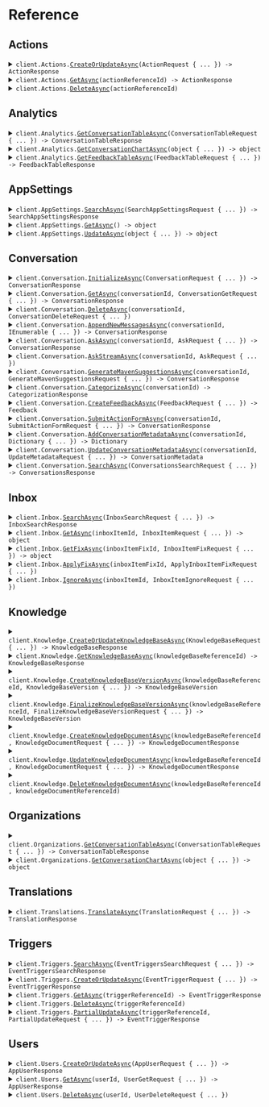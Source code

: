 # Reference
## Actions
<details><summary><code>client.Actions.<a href="/src/MavenagiApi/Actions/ActionsClient.cs">CreateOrUpdateAsync</a>(ActionRequest { ... }) -> ActionResponse</code></summary>
<dl>
<dd>

#### 📝 Description

<dl>
<dd>

<dl>
<dd>

Update an action or create it if it doesn't exist
</dd>
</dl>
</dd>
</dl>

#### 🔌 Usage

<dl>
<dd>

<dl>
<dd>

```csharp
await client.Actions.CreateOrUpdateAsync(
    new ActionRequest
    {
        ActionId = new EntityIdBase { ReferenceId = "get-balance" },
        Name = "Get the user's balance",
        Description = "This action calls an API to get the user's current balance.",
        UserInteractionRequired = false,
        UserFormParameters = new List<ActionParameter>() { },
        Precondition = new PreconditionGroup
        {
            Operator = PreconditionGroupOperator.And,
            Preconditions = new List<object>()
            {
                new MetadataPrecondition { Key = "userKey" },
                new MetadataPrecondition { Key = "userKey2" },
            },
        },
        Language = "en",
    }
);
```
</dd>
</dl>
</dd>
</dl>

#### ⚙️ Parameters

<dl>
<dd>

<dl>
<dd>

**request:** `ActionRequest` 
    
</dd>
</dl>
</dd>
</dl>


</dd>
</dl>
</details>

<details><summary><code>client.Actions.<a href="/src/MavenagiApi/Actions/ActionsClient.cs">GetAsync</a>(actionReferenceId) -> ActionResponse</code></summary>
<dl>
<dd>

#### 📝 Description

<dl>
<dd>

<dl>
<dd>

Get an action by its supplied ID
</dd>
</dl>
</dd>
</dl>

#### 🔌 Usage

<dl>
<dd>

<dl>
<dd>

```csharp
await client.Actions.GetAsync("get-balance");
```
</dd>
</dl>
</dd>
</dl>

#### ⚙️ Parameters

<dl>
<dd>

<dl>
<dd>

**actionReferenceId:** `string` — The reference ID of the action to get. All other entity ID fields are inferred from the request.
    
</dd>
</dl>
</dd>
</dl>


</dd>
</dl>
</details>

<details><summary><code>client.Actions.<a href="/src/MavenagiApi/Actions/ActionsClient.cs">DeleteAsync</a>(actionReferenceId)</code></summary>
<dl>
<dd>

#### 📝 Description

<dl>
<dd>

<dl>
<dd>

Delete an action
</dd>
</dl>
</dd>
</dl>

#### 🔌 Usage

<dl>
<dd>

<dl>
<dd>

```csharp
await client.Actions.DeleteAsync("get-balance");
```
</dd>
</dl>
</dd>
</dl>

#### ⚙️ Parameters

<dl>
<dd>

<dl>
<dd>

**actionReferenceId:** `string` — The reference ID of the action to unregister. All other entity ID fields are inferred from the request.
    
</dd>
</dl>
</dd>
</dl>


</dd>
</dl>
</details>

## Analytics
<details><summary><code>client.Analytics.<a href="/src/MavenagiApi/Analytics/AnalyticsClient.cs">GetConversationTableAsync</a>(ConversationTableRequest { ... }) -> ConversationTableResponse</code></summary>
<dl>
<dd>

#### 📝 Description

<dl>
<dd>

<dl>
<dd>

Retrieves structured conversation data formatted as a table, allowing users to group, filter, and define specific metrics to display as columns.
</dd>
</dl>
</dd>
</dl>

#### 🔌 Usage

<dl>
<dd>

<dl>
<dd>

```csharp
await client.Analytics.GetConversationTableAsync(
    new ConversationTableRequest
    {
        ConversationFilter = new ConversationFilter
        {
            Languages = new List<string>() { "en", "es" },
        },
        TimeGrouping = TimeInterval.Day,
        FieldGroupings = new List<ConversationGroupBy>()
        {
            new ConversationGroupBy { Field = ConversationField.Category },
        },
        ColumnDefinitions = new List<ConversationColumnDefinition>()
        {
            new ConversationColumnDefinition { Header = "count", Metric = new ConversationCount() },
            new ConversationColumnDefinition
            {
                Header = "avg_first_response_time",
                Metric = new ConversationAverage
                {
                    TargetField = NumericConversationField.FirstResponseTime,
                },
            },
            new ConversationColumnDefinition
            {
                Header = "percentile_handle_time",
                Metric = new ConversationPercentile
                {
                    TargetField = NumericConversationField.HandleTime,
                    Percentile = 25,
                },
            },
        },
    }
);
```
</dd>
</dl>
</dd>
</dl>

#### ⚙️ Parameters

<dl>
<dd>

<dl>
<dd>

**request:** `ConversationTableRequest` 
    
</dd>
</dl>
</dd>
</dl>


</dd>
</dl>
</details>

<details><summary><code>client.Analytics.<a href="/src/MavenagiApi/Analytics/AnalyticsClient.cs">GetConversationChartAsync</a>(object { ... }) -> object</code></summary>
<dl>
<dd>

#### 📝 Description

<dl>
<dd>

<dl>
<dd>

Fetches conversation data visualized in a chart format. Supported chart types include pie chart, date histogram, and stacked bar charts.
</dd>
</dl>
</dd>
</dl>

#### 🔌 Usage

<dl>
<dd>

<dl>
<dd>

```csharp
await client.Analytics.GetConversationChartAsync(
    new ConversationPieChartRequest
    {
        ConversationFilter = new ConversationFilter
        {
            Languages = new List<string>() { "en", "es" },
        },
        GroupBy = new ConversationGroupBy { Field = ConversationField.Category },
        Metric = new ConversationCount(),
    }
);
```
</dd>
</dl>
</dd>
</dl>

#### ⚙️ Parameters

<dl>
<dd>

<dl>
<dd>

**request:** `object` 
    
</dd>
</dl>
</dd>
</dl>


</dd>
</dl>
</details>

<details><summary><code>client.Analytics.<a href="/src/MavenagiApi/Analytics/AnalyticsClient.cs">GetFeedbackTableAsync</a>(FeedbackTableRequest { ... }) -> FeedbackTableResponse</code></summary>
<dl>
<dd>

#### 📝 Description

<dl>
<dd>

<dl>
<dd>

Retrieves structured feedback data formatted as a table, allowing users to group, filter,  and define specific metrics to display as columns.
</dd>
</dl>
</dd>
</dl>

#### 🔌 Usage

<dl>
<dd>

<dl>
<dd>

```csharp
await client.Analytics.GetFeedbackTableAsync(
    new FeedbackTableRequest
    {
        FeedbackFilter = new FeedbackFilter
        {
            Types = new List<FeedbackType>() { FeedbackType.ThumbsUp, FeedbackType.Insert },
        },
        FieldGroupings = new List<FeedbackGroupBy>()
        {
            new FeedbackGroupBy { Field = FeedbackField.CreatedBy },
        },
        ColumnDefinitions = new List<FeedbackColumnDefinition>()
        {
            new FeedbackColumnDefinition
            {
                Header = "feedback_count",
                Metric = new FeedbackCount(),
            },
        },
    }
);
```
</dd>
</dl>
</dd>
</dl>

#### ⚙️ Parameters

<dl>
<dd>

<dl>
<dd>

**request:** `FeedbackTableRequest` 
    
</dd>
</dl>
</dd>
</dl>


</dd>
</dl>
</details>

## AppSettings
<details><summary><code>client.AppSettings.<a href="/src/MavenagiApi/AppSettings/AppSettingsClient.cs">SearchAsync</a>(SearchAppSettingsRequest { ... }) -> SearchAppSettingsResponse</code></summary>
<dl>
<dd>

#### 📝 Description

<dl>
<dd>

<dl>
<dd>

Search for app settings which have the `$index` key set to the provided value.

You can set the `$index` key using the Update app settings API.

<Warning>This API currently requires an organization ID and agent ID for any agent which is installed on the app. This requirement will be removed in a future update.</Warning>
</dd>
</dl>
</dd>
</dl>

#### 🔌 Usage

<dl>
<dd>

<dl>
<dd>

```csharp
await client.AppSettings.SearchAsync(new SearchAppSettingsRequest { Index = "index" });
```
</dd>
</dl>
</dd>
</dl>

#### ⚙️ Parameters

<dl>
<dd>

<dl>
<dd>

**request:** `SearchAppSettingsRequest` 
    
</dd>
</dl>
</dd>
</dl>


</dd>
</dl>
</details>

<details><summary><code>client.AppSettings.<a href="/src/MavenagiApi/AppSettings/AppSettingsClient.cs">GetAsync</a>() -> object</code></summary>
<dl>
<dd>

#### 📝 Description

<dl>
<dd>

<dl>
<dd>

Get app settings set during installation
</dd>
</dl>
</dd>
</dl>

#### 🔌 Usage

<dl>
<dd>

<dl>
<dd>

```csharp
await client.AppSettings.GetAsync();
```
</dd>
</dl>
</dd>
</dl>


</dd>
</dl>
</details>

<details><summary><code>client.AppSettings.<a href="/src/MavenagiApi/AppSettings/AppSettingsClient.cs">UpdateAsync</a>(object { ... }) -> object</code></summary>
<dl>
<dd>

#### 📝 Description

<dl>
<dd>

<dl>
<dd>

Update app settings. Performs a merge of the provided settings with the existing app settings.

- If a new key is provided, it will be added to the app settings.
- If an existing key is provided, it will be updated.
- No keys will be removed.

Note that if an array value is provided it will fully replace an existing value as arrays cannot be merged.
</dd>
</dl>
</dd>
</dl>

#### 🔌 Usage

<dl>
<dd>

<dl>
<dd>

```csharp
await client.AppSettings.UpdateAsync(
    new Dictionary<string, object>()
    {
        {
            "string",
            new Dictionary<object, object?>() { { "key", "value" } }
        },
    }
);
```
</dd>
</dl>
</dd>
</dl>

#### ⚙️ Parameters

<dl>
<dd>

<dl>
<dd>

**request:** `object` 
    
</dd>
</dl>
</dd>
</dl>


</dd>
</dl>
</details>

## Conversation
<details><summary><code>client.Conversation.<a href="/src/MavenagiApi/Conversation/ConversationClient.cs">InitializeAsync</a>(ConversationRequest { ... }) -> ConversationResponse</code></summary>
<dl>
<dd>

#### 📝 Description

<dl>
<dd>

<dl>
<dd>

Initialize a new conversation. 
Only required if the ask request wishes to supply conversation level data or when syncing to external systems.

Conversations can not be modified using this API. If the conversation already exists then the existing conversation will be returned.

After initialization,
- metadata can be changed using the `updateConversationMetadata` API.
- messages can be added to the conversation with the `appendNewMessages` or `ask` APIs.
</dd>
</dl>
</dd>
</dl>

#### 🔌 Usage

<dl>
<dd>

<dl>
<dd>

```csharp
await client.Conversation.InitializeAsync(
    new ConversationRequest
    {
        ConversationId = new EntityIdBase { ReferenceId = "referenceId" },
        Messages = new List<ConversationMessageRequest>()
        {
            new ConversationMessageRequest
            {
                UserId = new EntityIdBase { ReferenceId = "referenceId" },
                Text = "text",
                UserMessageType = UserConversationMessageType.User,
                ConversationMessageId = new EntityIdBase { ReferenceId = "referenceId" },
            },
            new ConversationMessageRequest
            {
                UserId = new EntityIdBase { ReferenceId = "referenceId" },
                Text = "text",
                UserMessageType = UserConversationMessageType.User,
                ConversationMessageId = new EntityIdBase { ReferenceId = "referenceId" },
            },
        },
    }
);
```
</dd>
</dl>
</dd>
</dl>

#### ⚙️ Parameters

<dl>
<dd>

<dl>
<dd>

**request:** `ConversationRequest` 
    
</dd>
</dl>
</dd>
</dl>


</dd>
</dl>
</details>

<details><summary><code>client.Conversation.<a href="/src/MavenagiApi/Conversation/ConversationClient.cs">GetAsync</a>(conversationId, ConversationGetRequest { ... }) -> ConversationResponse</code></summary>
<dl>
<dd>

#### 📝 Description

<dl>
<dd>

<dl>
<dd>

Get a conversation
</dd>
</dl>
</dd>
</dl>

#### 🔌 Usage

<dl>
<dd>

<dl>
<dd>

```csharp
await client.Conversation.GetAsync("conversationId", new ConversationGetRequest());
```
</dd>
</dl>
</dd>
</dl>

#### ⚙️ Parameters

<dl>
<dd>

<dl>
<dd>

**conversationId:** `string` — The ID of the conversation to get
    
</dd>
</dl>

<dl>
<dd>

**request:** `ConversationGetRequest` 
    
</dd>
</dl>
</dd>
</dl>


</dd>
</dl>
</details>

<details><summary><code>client.Conversation.<a href="/src/MavenagiApi/Conversation/ConversationClient.cs">DeleteAsync</a>(conversationId, ConversationDeleteRequest { ... })</code></summary>
<dl>
<dd>

#### 📝 Description

<dl>
<dd>

<dl>
<dd>

Wipes a conversation of all user data. 
The conversation ID will still exist and non-user specific data will still be retained. 
Attempts to modify or add messages to the conversation will throw an error. 

<Warning>This is a destructive operation and cannot be undone. <br/><br/>
The exact fields cleared include: the conversation subject, userRequest, agentResponse. 
As well as the text response, followup questions, and backend LLM prompt of all messages.</Warning>
</dd>
</dl>
</dd>
</dl>

#### 🔌 Usage

<dl>
<dd>

<dl>
<dd>

```csharp
await client.Conversation.DeleteAsync(
    "conversation-0",
    new ConversationDeleteRequest { Reason = "GDPR deletion request 1234." }
);
```
</dd>
</dl>
</dd>
</dl>

#### ⚙️ Parameters

<dl>
<dd>

<dl>
<dd>

**conversationId:** `string` — The ID of the conversation to delete
    
</dd>
</dl>

<dl>
<dd>

**request:** `ConversationDeleteRequest` 
    
</dd>
</dl>
</dd>
</dl>


</dd>
</dl>
</details>

<details><summary><code>client.Conversation.<a href="/src/MavenagiApi/Conversation/ConversationClient.cs">AppendNewMessagesAsync</a>(conversationId, IEnumerable<ConversationMessageRequest> { ... }) -> ConversationResponse</code></summary>
<dl>
<dd>

#### 📝 Description

<dl>
<dd>

<dl>
<dd>

Append messages to an existing conversation. The conversation must be initialized first. If a message with the same ID already exists, it will be ignored. Messages do not allow modification.
</dd>
</dl>
</dd>
</dl>

#### 🔌 Usage

<dl>
<dd>

<dl>
<dd>

```csharp
await client.Conversation.AppendNewMessagesAsync(
    "conversationId",
    new List<ConversationMessageRequest>()
    {
        new ConversationMessageRequest
        {
            UserId = new EntityIdBase { ReferenceId = "referenceId" },
            Text = "text",
            UserMessageType = UserConversationMessageType.User,
            ConversationMessageId = new EntityIdBase { ReferenceId = "referenceId" },
        },
        new ConversationMessageRequest
        {
            UserId = new EntityIdBase { ReferenceId = "referenceId" },
            Text = "text",
            UserMessageType = UserConversationMessageType.User,
            ConversationMessageId = new EntityIdBase { ReferenceId = "referenceId" },
        },
    }
);
```
</dd>
</dl>
</dd>
</dl>

#### ⚙️ Parameters

<dl>
<dd>

<dl>
<dd>

**conversationId:** `string` — The ID of the conversation to append messages to
    
</dd>
</dl>

<dl>
<dd>

**request:** `IEnumerable<ConversationMessageRequest>` 
    
</dd>
</dl>
</dd>
</dl>


</dd>
</dl>
</details>

<details><summary><code>client.Conversation.<a href="/src/MavenagiApi/Conversation/ConversationClient.cs">AskAsync</a>(conversationId, AskRequest { ... }) -> ConversationResponse</code></summary>
<dl>
<dd>

#### 📝 Description

<dl>
<dd>

<dl>
<dd>

Get an answer from Maven for a given user question. If the user question or its answer already exists, 
they will be reused and will not be updated. Messages do not allow modification once generated. 

Concurrency Behavior:
- If another API call is made for the same user question while a response is mid-stream, partial answers may be returned.
- The second caller will receive a truncated or partial response depending on where the first stream is in its processing. The first caller's stream will remain unaffected and continue delivering the full response.

Known Limitation:
- The API does not currently expose metadata indicating whether a response or message is incomplete. This will be addressed in a future update.
</dd>
</dl>
</dd>
</dl>

#### 🔌 Usage

<dl>
<dd>

<dl>
<dd>

```csharp
await client.Conversation.AskAsync(
    "conversation-0",
    new AskRequest
    {
        ConversationMessageId = new EntityIdBase { ReferenceId = "message-0" },
        UserId = new EntityIdBase { ReferenceId = "user-0" },
        Text = "How do I reset my password?",
        Attachments = new List<Attachment>()
        {
            new Attachment { Type = "image/png", Content = "iVBORw0KGgo..." },
        },
        TransientData = new Dictionary<string, string>()
        {
            { "userToken", "abcdef123" },
            { "queryApiKey", "foobar456" },
        },
        Timezone = "America/New_York",
    }
);
```
</dd>
</dl>
</dd>
</dl>

#### ⚙️ Parameters

<dl>
<dd>

<dl>
<dd>

**conversationId:** `string` — The ID of a new or existing conversation to use as context for the question
    
</dd>
</dl>

<dl>
<dd>

**request:** `AskRequest` 
    
</dd>
</dl>
</dd>
</dl>


</dd>
</dl>
</details>

<details><summary><code>client.Conversation.<a href="/src/MavenagiApi/Conversation/ConversationClient.cs">AskStreamAsync</a>(conversationId, AskRequest { ... })</code></summary>
<dl>
<dd>

#### 📝 Description

<dl>
<dd>

<dl>
<dd>

Get an answer from Maven for a given user question with a streaming response. The response will be sent as a stream of events. 
The text portions of stream responses should be concatenated to form the full response text. 
Action and metadata events should overwrite past data and do not need concatenation.

If the user question or its answer already exists, they will be reused and will not be updated. 
Messages do not allow modification once generated.
        
Concurrency Behavior:
- If another API call is made for the same user question while a response is mid-stream, partial answers may be returned.
- The second caller will receive a truncated or partial response depending on where the first stream is in its processing. The first caller's stream will remain unaffected and continue delivering the full response.

Known Limitation:
- The API does not currently expose metadata indicating whether a response or message is incomplete. This will be addressed in a future update.
</dd>
</dl>
</dd>
</dl>

#### 🔌 Usage

<dl>
<dd>

<dl>
<dd>

```csharp
await client.Conversation.AskStreamAsync(
    "conversation-0",
    new AskRequest
    {
        ConversationMessageId = new EntityIdBase { ReferenceId = "message-0" },
        UserId = new EntityIdBase { ReferenceId = "user-0" },
        Text = "How do I reset my password?",
        Attachments = new List<Attachment>()
        {
            new Attachment { Type = "image/png", Content = "iVBORw0KGgo..." },
        },
        TransientData = new Dictionary<string, string>()
        {
            { "userToken", "abcdef123" },
            { "queryApiKey", "foobar456" },
        },
        Timezone = "America/New_York",
    }
);
```
</dd>
</dl>
</dd>
</dl>

#### ⚙️ Parameters

<dl>
<dd>

<dl>
<dd>

**conversationId:** `string` — The ID of a new or existing conversation to use as context for the question
    
</dd>
</dl>

<dl>
<dd>

**request:** `AskRequest` 
    
</dd>
</dl>
</dd>
</dl>


</dd>
</dl>
</details>

<details><summary><code>client.Conversation.<a href="/src/MavenagiApi/Conversation/ConversationClient.cs">GenerateMavenSuggestionsAsync</a>(conversationId, GenerateMavenSuggestionsRequest { ... }) -> ConversationResponse</code></summary>
<dl>
<dd>

#### 📝 Description

<dl>
<dd>

<dl>
<dd>

This method is deprecated and will be removed in a future release. Use either `ask` or `askStream` instead.
</dd>
</dl>
</dd>
</dl>

#### 🔌 Usage

<dl>
<dd>

<dl>
<dd>

```csharp
await client.Conversation.GenerateMavenSuggestionsAsync(
    "conversationId",
    new GenerateMavenSuggestionsRequest
    {
        ConversationMessageIds = new List<EntityIdBase>()
        {
            new EntityIdBase { ReferenceId = "referenceId" },
            new EntityIdBase { ReferenceId = "referenceId" },
        },
    }
);
```
</dd>
</dl>
</dd>
</dl>

#### ⚙️ Parameters

<dl>
<dd>

<dl>
<dd>

**conversationId:** `string` — The ID of a conversation the messages belong to
    
</dd>
</dl>

<dl>
<dd>

**request:** `GenerateMavenSuggestionsRequest` 
    
</dd>
</dl>
</dd>
</dl>


</dd>
</dl>
</details>

<details><summary><code>client.Conversation.<a href="/src/MavenagiApi/Conversation/ConversationClient.cs">CategorizeAsync</a>(conversationId) -> CategorizationResponse</code></summary>
<dl>
<dd>

#### 📝 Description

<dl>
<dd>

<dl>
<dd>

Uses an LLM flow to categorize the conversation. Experimental.
</dd>
</dl>
</dd>
</dl>

#### 🔌 Usage

<dl>
<dd>

<dl>
<dd>

```csharp
await client.Conversation.CategorizeAsync("conversationId");
```
</dd>
</dl>
</dd>
</dl>

#### ⚙️ Parameters

<dl>
<dd>

<dl>
<dd>

**conversationId:** `string` — The ID of the conversation to categorize
    
</dd>
</dl>
</dd>
</dl>


</dd>
</dl>
</details>

<details><summary><code>client.Conversation.<a href="/src/MavenagiApi/Conversation/ConversationClient.cs">CreateFeedbackAsync</a>(FeedbackRequest { ... }) -> Feedback</code></summary>
<dl>
<dd>

#### 📝 Description

<dl>
<dd>

<dl>
<dd>

Update feedback or create it if it doesn't exist
</dd>
</dl>
</dd>
</dl>

#### 🔌 Usage

<dl>
<dd>

<dl>
<dd>

```csharp
await client.Conversation.CreateFeedbackAsync(
    new FeedbackRequest
    {
        FeedbackId = new EntityIdBase { ReferenceId = "feedback-0" },
        UserId = new EntityIdBase { ReferenceId = "user-0" },
        ConversationId = new EntityIdBase { ReferenceId = "conversation-0" },
        ConversationMessageId = new EntityIdBase { ReferenceId = "message-1" },
        Type = FeedbackType.ThumbsUp,
        Text = "Great answer!",
    }
);
```
</dd>
</dl>
</dd>
</dl>

#### ⚙️ Parameters

<dl>
<dd>

<dl>
<dd>

**request:** `FeedbackRequest` 
    
</dd>
</dl>
</dd>
</dl>


</dd>
</dl>
</details>

<details><summary><code>client.Conversation.<a href="/src/MavenagiApi/Conversation/ConversationClient.cs">SubmitActionFormAsync</a>(conversationId, SubmitActionFormRequest { ... }) -> ConversationResponse</code></summary>
<dl>
<dd>

#### 📝 Description

<dl>
<dd>

<dl>
<dd>

Submit a filled out action form
</dd>
</dl>
</dd>
</dl>

#### 🔌 Usage

<dl>
<dd>

<dl>
<dd>

```csharp
await client.Conversation.SubmitActionFormAsync(
    "conversationId",
    new SubmitActionFormRequest
    {
        ActionFormId = "actionFormId",
        Parameters = new Dictionary<string, object>()
        {
            {
                "parameters",
                new Dictionary<object, object?>() { { "key", "value" } }
            },
        },
    }
);
```
</dd>
</dl>
</dd>
</dl>

#### ⚙️ Parameters

<dl>
<dd>

<dl>
<dd>

**conversationId:** `string` — The ID of a conversation the form being submitted belongs to
    
</dd>
</dl>

<dl>
<dd>

**request:** `SubmitActionFormRequest` 
    
</dd>
</dl>
</dd>
</dl>


</dd>
</dl>
</details>

<details><summary><code>client.Conversation.<a href="/src/MavenagiApi/Conversation/ConversationClient.cs">AddConversationMetadataAsync</a>(conversationId, Dictionary<string, string> { ... }) -> Dictionary<string, string></code></summary>
<dl>
<dd>

#### 📝 Description

<dl>
<dd>

<dl>
<dd>

Replaced by `updateConversationMetadata`. 

Adds metadata to an existing conversation. If a metadata field already exists, it will be overwritten.
</dd>
</dl>
</dd>
</dl>

#### 🔌 Usage

<dl>
<dd>

<dl>
<dd>

```csharp
await client.Conversation.AddConversationMetadataAsync(
    "conversationId",
    new Dictionary<string, string>() { { "string", "string" } }
);
```
</dd>
</dl>
</dd>
</dl>

#### ⚙️ Parameters

<dl>
<dd>

<dl>
<dd>

**conversationId:** `string` — The ID of a conversation the metadata being added belongs to
    
</dd>
</dl>

<dl>
<dd>

**request:** `Dictionary<string, string>` 
    
</dd>
</dl>
</dd>
</dl>


</dd>
</dl>
</details>

<details><summary><code>client.Conversation.<a href="/src/MavenagiApi/Conversation/ConversationClient.cs">UpdateConversationMetadataAsync</a>(conversationId, UpdateMetadataRequest { ... }) -> ConversationMetadata</code></summary>
<dl>
<dd>

#### 📝 Description

<dl>
<dd>

<dl>
<dd>

Update metadata supplied by the calling application for an existing conversation. 
Does not modify metadata saved by other apps.

If a metadata field already exists for the calling app, it will be overwritten. 
If it does not exist, it will be added. Will not remove metadata fields.

Returns all metadata saved by any app on the conversation.
</dd>
</dl>
</dd>
</dl>

#### 🔌 Usage

<dl>
<dd>

<dl>
<dd>

```csharp
await client.Conversation.UpdateConversationMetadataAsync(
    "conversation-0",
    new UpdateMetadataRequest
    {
        AppId = "conversation-owning-app",
        Values = new Dictionary<string, string>() { { "key", "newValue" } },
    }
);
```
</dd>
</dl>
</dd>
</dl>

#### ⚙️ Parameters

<dl>
<dd>

<dl>
<dd>

**conversationId:** `string` — The ID of the conversation to modify metadata for
    
</dd>
</dl>

<dl>
<dd>

**request:** `UpdateMetadataRequest` 
    
</dd>
</dl>
</dd>
</dl>


</dd>
</dl>
</details>

<details><summary><code>client.Conversation.<a href="/src/MavenagiApi/Conversation/ConversationClient.cs">SearchAsync</a>(ConversationsSearchRequest { ... }) -> ConversationsResponse</code></summary>
<dl>
<dd>

#### 📝 Description

<dl>
<dd>

<dl>
<dd>

Search conversations
</dd>
</dl>
</dd>
</dl>

#### 🔌 Usage

<dl>
<dd>

<dl>
<dd>

```csharp
await client.Conversation.SearchAsync(new ConversationsSearchRequest());
```
</dd>
</dl>
</dd>
</dl>

#### ⚙️ Parameters

<dl>
<dd>

<dl>
<dd>

**request:** `ConversationsSearchRequest` 
    
</dd>
</dl>
</dd>
</dl>


</dd>
</dl>
</details>

## Inbox
<details><summary><code>client.Inbox.<a href="/src/MavenagiApi/Inbox/InboxClient.cs">SearchAsync</a>(InboxSearchRequest { ... }) -> InboxSearchResponse</code></summary>
<dl>
<dd>

#### 📝 Description

<dl>
<dd>

<dl>
<dd>

Retrieve a paginated list of inbox items for an agent.
</dd>
</dl>
</dd>
</dl>

#### 🔌 Usage

<dl>
<dd>

<dl>
<dd>

```csharp
await client.Inbox.SearchAsync(new InboxSearchRequest());
```
</dd>
</dl>
</dd>
</dl>

#### ⚙️ Parameters

<dl>
<dd>

<dl>
<dd>

**request:** `InboxSearchRequest` 
    
</dd>
</dl>
</dd>
</dl>


</dd>
</dl>
</details>

<details><summary><code>client.Inbox.<a href="/src/MavenagiApi/Inbox/InboxClient.cs">GetAsync</a>(inboxItemId, InboxItemRequest { ... }) -> object</code></summary>
<dl>
<dd>

#### 📝 Description

<dl>
<dd>

<dl>
<dd>

Retrieve details of a specific inbox item by its ID.
</dd>
</dl>
</dd>
</dl>

#### 🔌 Usage

<dl>
<dd>

<dl>
<dd>

```csharp
await client.Inbox.GetAsync("inboxItemId", new InboxItemRequest { AppId = "appId" });
```
</dd>
</dl>
</dd>
</dl>

#### ⚙️ Parameters

<dl>
<dd>

<dl>
<dd>

**inboxItemId:** `string` — The ID of the inbox item to get. All other entity ID fields are inferred from the request.
    
</dd>
</dl>

<dl>
<dd>

**request:** `InboxItemRequest` 
    
</dd>
</dl>
</dd>
</dl>


</dd>
</dl>
</details>

<details><summary><code>client.Inbox.<a href="/src/MavenagiApi/Inbox/InboxClient.cs">GetFixAsync</a>(inboxItemFixId, InboxItemFixRequest { ... }) -> object</code></summary>
<dl>
<dd>

#### 📝 Description

<dl>
<dd>

<dl>
<dd>

Retrieve a suggested fix. Includes document information if the fix is a Missing Knowledge suggestion.
</dd>
</dl>
</dd>
</dl>

#### 🔌 Usage

<dl>
<dd>

<dl>
<dd>

```csharp
await client.Inbox.GetFixAsync("inboxItemFixId", new InboxItemFixRequest { AppId = "appId" });
```
</dd>
</dl>
</dd>
</dl>

#### ⚙️ Parameters

<dl>
<dd>

<dl>
<dd>

**inboxItemFixId:** `string` — Unique identifier for the inbox fix.
    
</dd>
</dl>

<dl>
<dd>

**request:** `InboxItemFixRequest` 
    
</dd>
</dl>
</dd>
</dl>


</dd>
</dl>
</details>

<details><summary><code>client.Inbox.<a href="/src/MavenagiApi/Inbox/InboxClient.cs">ApplyFixAsync</a>(inboxItemFixId, ApplyInboxItemFixRequest { ... })</code></summary>
<dl>
<dd>

#### 📝 Description

<dl>
<dd>

<dl>
<dd>

Apply a fix to an inbox item with a specific document.
</dd>
</dl>
</dd>
</dl>

#### 🔌 Usage

<dl>
<dd>

<dl>
<dd>

```csharp
await client.Inbox.ApplyFixAsync(
    "inboxItemFixId",
    new ApplyInboxItemFixRequest { AppId = "appId" }
);
```
</dd>
</dl>
</dd>
</dl>

#### ⚙️ Parameters

<dl>
<dd>

<dl>
<dd>

**inboxItemFixId:** `string` — Unique identifier for the inbox fix.
    
</dd>
</dl>

<dl>
<dd>

**request:** `ApplyInboxItemFixRequest` 
    
</dd>
</dl>
</dd>
</dl>


</dd>
</dl>
</details>

<details><summary><code>client.Inbox.<a href="/src/MavenagiApi/Inbox/InboxClient.cs">IgnoreAsync</a>(inboxItemId, InboxItemIgnoreRequest { ... })</code></summary>
<dl>
<dd>

#### 📝 Description

<dl>
<dd>

<dl>
<dd>

Ignore a specific inbox item by its ID.
</dd>
</dl>
</dd>
</dl>

#### 🔌 Usage

<dl>
<dd>

<dl>
<dd>

```csharp
await client.Inbox.IgnoreAsync("inboxItemId", new InboxItemIgnoreRequest { AppId = "appId" });
```
</dd>
</dl>
</dd>
</dl>

#### ⚙️ Parameters

<dl>
<dd>

<dl>
<dd>

**inboxItemId:** `string` — Unique identifier for the inbox item.
    
</dd>
</dl>

<dl>
<dd>

**request:** `InboxItemIgnoreRequest` 
    
</dd>
</dl>
</dd>
</dl>


</dd>
</dl>
</details>

## Knowledge
<details><summary><code>client.Knowledge.<a href="/src/MavenagiApi/Knowledge/KnowledgeClient.cs">CreateOrUpdateKnowledgeBaseAsync</a>(KnowledgeBaseRequest { ... }) -> KnowledgeBaseResponse</code></summary>
<dl>
<dd>

#### 📝 Description

<dl>
<dd>

<dl>
<dd>

Update a knowledge base or create it if it doesn't exist.
</dd>
</dl>
</dd>
</dl>

#### 🔌 Usage

<dl>
<dd>

<dl>
<dd>

```csharp
await client.Knowledge.CreateOrUpdateKnowledgeBaseAsync(
    new KnowledgeBaseRequest
    {
        KnowledgeBaseId = new EntityIdBase { ReferenceId = "help-center" },
        Name = "Help center",
    }
);
```
</dd>
</dl>
</dd>
</dl>

#### ⚙️ Parameters

<dl>
<dd>

<dl>
<dd>

**request:** `KnowledgeBaseRequest` 
    
</dd>
</dl>
</dd>
</dl>


</dd>
</dl>
</details>

<details><summary><code>client.Knowledge.<a href="/src/MavenagiApi/Knowledge/KnowledgeClient.cs">GetKnowledgeBaseAsync</a>(knowledgeBaseReferenceId) -> KnowledgeBaseResponse</code></summary>
<dl>
<dd>

#### 📝 Description

<dl>
<dd>

<dl>
<dd>

Get an existing knowledge base by its supplied ID
</dd>
</dl>
</dd>
</dl>

#### 🔌 Usage

<dl>
<dd>

<dl>
<dd>

```csharp
await client.Knowledge.GetKnowledgeBaseAsync("help-center");
```
</dd>
</dl>
</dd>
</dl>

#### ⚙️ Parameters

<dl>
<dd>

<dl>
<dd>

**knowledgeBaseReferenceId:** `string` — The reference ID of the knowledge base to get. All other entity ID fields are inferred from the request.
    
</dd>
</dl>
</dd>
</dl>


</dd>
</dl>
</details>

<details><summary><code>client.Knowledge.<a href="/src/MavenagiApi/Knowledge/KnowledgeClient.cs">CreateKnowledgeBaseVersionAsync</a>(knowledgeBaseReferenceId, KnowledgeBaseVersion { ... }) -> KnowledgeBaseVersion</code></summary>
<dl>
<dd>

#### 📝 Description

<dl>
<dd>

<dl>
<dd>

Create a new knowledge base version.

If an existing version is in progress, then that version will be finalized in an error state.
</dd>
</dl>
</dd>
</dl>

#### 🔌 Usage

<dl>
<dd>

<dl>
<dd>

```csharp
await client.Knowledge.CreateKnowledgeBaseVersionAsync(
    "help-center",
    new KnowledgeBaseVersion
    {
        VersionId = new EntityId
        {
            Type = EntityType.KnowledgeBaseVersion,
            ReferenceId = "versionId",
            AppId = "maven",
            OrganizationId = "acme",
            AgentId = "support",
        },
        Type = KnowledgeBaseVersionType.Full,
        Status = KnowledgeBaseVersionStatus.InProgress,
    }
);
```
</dd>
</dl>
</dd>
</dl>

#### ⚙️ Parameters

<dl>
<dd>

<dl>
<dd>

**knowledgeBaseReferenceId:** `string` — The reference ID of the knowledge base to create a version for. All other entity ID fields are inferred from the request.
    
</dd>
</dl>

<dl>
<dd>

**request:** `KnowledgeBaseVersion` 
    
</dd>
</dl>
</dd>
</dl>


</dd>
</dl>
</details>

<details><summary><code>client.Knowledge.<a href="/src/MavenagiApi/Knowledge/KnowledgeClient.cs">FinalizeKnowledgeBaseVersionAsync</a>(knowledgeBaseReferenceId, FinalizeKnowledgeBaseVersionRequest { ... }) -> KnowledgeBaseVersion</code></summary>
<dl>
<dd>

#### 📝 Description

<dl>
<dd>

<dl>
<dd>

Finalize the latest knowledge base version. Required to indicate the version is complete. Will throw an exception if the latest version is not in progress.
</dd>
</dl>
</dd>
</dl>

#### 🔌 Usage

<dl>
<dd>

<dl>
<dd>

```csharp
await client.Knowledge.FinalizeKnowledgeBaseVersionAsync(
    "help-center",
    new FinalizeKnowledgeBaseVersionRequest
    {
        VersionId = new EntityIdWithoutAgent
        {
            Type = EntityType.KnowledgeBaseVersion,
            ReferenceId = "versionId",
            AppId = "maven",
        },
        Status = KnowledgeBaseVersionFinalizeStatus.Succeeded,
    }
);
```
</dd>
</dl>
</dd>
</dl>

#### ⚙️ Parameters

<dl>
<dd>

<dl>
<dd>

**knowledgeBaseReferenceId:** `string` — The reference ID of the knowledge base to finalize a version for. All other entity ID fields are inferred from the request.
    
</dd>
</dl>

<dl>
<dd>

**request:** `FinalizeKnowledgeBaseVersionRequest` 
    
</dd>
</dl>
</dd>
</dl>


</dd>
</dl>
</details>

<details><summary><code>client.Knowledge.<a href="/src/MavenagiApi/Knowledge/KnowledgeClient.cs">CreateKnowledgeDocumentAsync</a>(knowledgeBaseReferenceId, KnowledgeDocumentRequest { ... }) -> KnowledgeDocumentResponse</code></summary>
<dl>
<dd>

#### 📝 Description

<dl>
<dd>

<dl>
<dd>

Create knowledge document. Requires an existing knowledge base with an in progress version. Will throw an exception if the latest version is not in progress.
        
<Tip>
This API maintains document version history. If for the same reference ID neither the `title` nor `text` fields 
have changed, a new document version will not be created. The existing version will be reused.
</Tip>
</dd>
</dl>
</dd>
</dl>

#### 🔌 Usage

<dl>
<dd>

<dl>
<dd>

```csharp
await client.Knowledge.CreateKnowledgeDocumentAsync(
    "help-center",
    new KnowledgeDocumentRequest
    {
        KnowledgeDocumentId = new EntityIdBase { ReferenceId = "getting-started" },
        VersionId = new EntityIdWithoutAgent
        {
            Type = EntityType.KnowledgeBaseVersion,
            ReferenceId = "versionId",
            AppId = "maven",
        },
        ContentType = KnowledgeDocumentContentType.Markdown,
        Content = "## Getting started\\nThis is a getting started guide for the help center.",
        Title = "Getting started",
        Metadata = new Dictionary<string, string>() { { "category", "getting-started" } },
    }
);
```
</dd>
</dl>
</dd>
</dl>

#### ⚙️ Parameters

<dl>
<dd>

<dl>
<dd>

**knowledgeBaseReferenceId:** `string` — The reference ID of the knowledge base to create a document for. All other entity ID fields are inferred from the request.
    
</dd>
</dl>

<dl>
<dd>

**request:** `KnowledgeDocumentRequest` 
    
</dd>
</dl>
</dd>
</dl>


</dd>
</dl>
</details>

<details><summary><code>client.Knowledge.<a href="/src/MavenagiApi/Knowledge/KnowledgeClient.cs">UpdateKnowledgeDocumentAsync</a>(knowledgeBaseReferenceId, KnowledgeDocumentRequest { ... }) -> KnowledgeDocumentResponse</code></summary>
<dl>
<dd>

#### 📝 Description

<dl>
<dd>

<dl>
<dd>

Not yet implemented. Update knowledge document. Requires an existing knowledge base with an in progress version of type PARTIAL. Will throw an exception if the latest version is not in progress.
</dd>
</dl>
</dd>
</dl>

#### 🔌 Usage

<dl>
<dd>

<dl>
<dd>

```csharp
await client.Knowledge.UpdateKnowledgeDocumentAsync(
    "help-center",
    new KnowledgeDocumentRequest
    {
        KnowledgeDocumentId = new EntityIdBase { ReferenceId = "getting-started" },
        VersionId = new EntityIdWithoutAgent
        {
            Type = EntityType.KnowledgeBaseVersion,
            ReferenceId = "versionId",
            AppId = "maven",
        },
        ContentType = KnowledgeDocumentContentType.Markdown,
        Content = "## Getting started\\nThis is a getting started guide for the help center.",
        Title = "Getting started",
        Metadata = new Dictionary<string, string>() { { "category", "getting-started" } },
    }
);
```
</dd>
</dl>
</dd>
</dl>

#### ⚙️ Parameters

<dl>
<dd>

<dl>
<dd>

**knowledgeBaseReferenceId:** `string` — The reference ID of the knowledge base that contains the document to update. All other entity ID fields are inferred from the request.
    
</dd>
</dl>

<dl>
<dd>

**request:** `KnowledgeDocumentRequest` 
    
</dd>
</dl>
</dd>
</dl>


</dd>
</dl>
</details>

<details><summary><code>client.Knowledge.<a href="/src/MavenagiApi/Knowledge/KnowledgeClient.cs">DeleteKnowledgeDocumentAsync</a>(knowledgeBaseReferenceId, knowledgeDocumentReferenceId)</code></summary>
<dl>
<dd>

#### 📝 Description

<dl>
<dd>

<dl>
<dd>

Not yet implemented. Delete knowledge document. Requires an existing knowledge base with an in progress version of type PARTIAL. Will throw an exception if the latest version is not in progress.
</dd>
</dl>
</dd>
</dl>

#### 🔌 Usage

<dl>
<dd>

<dl>
<dd>

```csharp
await client.Knowledge.DeleteKnowledgeDocumentAsync("help-center", "getting-started");
```
</dd>
</dl>
</dd>
</dl>

#### ⚙️ Parameters

<dl>
<dd>

<dl>
<dd>

**knowledgeBaseReferenceId:** `string` — The reference ID of the knowledge base that contains the document to delete. All other entity ID fields are inferred from the request
    
</dd>
</dl>

<dl>
<dd>

**knowledgeDocumentReferenceId:** `string` — The reference ID of the knowledge document to delete. All other entity ID fields are inferred from the request.
    
</dd>
</dl>
</dd>
</dl>


</dd>
</dl>
</details>

## Organizations
<details><summary><code>client.Organizations.<a href="/src/MavenagiApi/Organizations/OrganizationsClient.cs">GetConversationTableAsync</a>(ConversationTableRequest { ... }) -> ConversationTableResponse</code></summary>
<dl>
<dd>

#### 📝 Description

<dl>
<dd>

<dl>
<dd>

Retrieves structured conversation data across all organizations, formatted as a table, 
allowing users to group, filter, and define specific metrics to display as columns.

<Tip>
This endpoint requires additional permissions. Contact support to request access.
</Tip>
</dd>
</dl>
</dd>
</dl>

#### 🔌 Usage

<dl>
<dd>

<dl>
<dd>

```csharp
await client.Organizations.GetConversationTableAsync(
    new ConversationTableRequest
    {
        ConversationFilter = new ConversationFilter
        {
            Languages = new List<string>() { "en", "es" },
        },
        TimeGrouping = TimeInterval.Day,
        FieldGroupings = new List<ConversationGroupBy>()
        {
            new ConversationGroupBy { Field = ConversationField.Category },
        },
        ColumnDefinitions = new List<ConversationColumnDefinition>()
        {
            new ConversationColumnDefinition { Header = "count", Metric = new ConversationCount() },
            new ConversationColumnDefinition
            {
                Header = "avg_first_response_time",
                Metric = new ConversationAverage
                {
                    TargetField = NumericConversationField.FirstResponseTime,
                },
            },
            new ConversationColumnDefinition
            {
                Header = "percentile_handle_time",
                Metric = new ConversationPercentile
                {
                    TargetField = NumericConversationField.HandleTime,
                    Percentile = 25,
                },
            },
        },
    }
);
```
</dd>
</dl>
</dd>
</dl>

#### ⚙️ Parameters

<dl>
<dd>

<dl>
<dd>

**request:** `ConversationTableRequest` 
    
</dd>
</dl>
</dd>
</dl>


</dd>
</dl>
</details>

<details><summary><code>client.Organizations.<a href="/src/MavenagiApi/Organizations/OrganizationsClient.cs">GetConversationChartAsync</a>(object { ... }) -> object</code></summary>
<dl>
<dd>

#### 📝 Description

<dl>
<dd>

<dl>
<dd>

Fetches conversation data across all organizations, visualized in a chart format. 
Supported chart types include pie chart, date histogram, and stacked bar charts.

<Tip>
This endpoint requires additional permissions. Contact support to request access.
</Tip>
</dd>
</dl>
</dd>
</dl>

#### 🔌 Usage

<dl>
<dd>

<dl>
<dd>

```csharp
await client.Organizations.GetConversationChartAsync(
    new ConversationPieChartRequest
    {
        ConversationFilter = new ConversationFilter
        {
            Languages = new List<string>() { "en", "es" },
        },
        GroupBy = new ConversationGroupBy { Field = ConversationField.Category },
        Metric = new ConversationCount(),
    }
);
```
</dd>
</dl>
</dd>
</dl>

#### ⚙️ Parameters

<dl>
<dd>

<dl>
<dd>

**request:** `object` 
    
</dd>
</dl>
</dd>
</dl>


</dd>
</dl>
</details>

## Translations
<details><summary><code>client.Translations.<a href="/src/MavenagiApi/Translations/TranslationsClient.cs">TranslateAsync</a>(TranslationRequest { ... }) -> TranslationResponse</code></summary>
<dl>
<dd>

#### 📝 Description

<dl>
<dd>

<dl>
<dd>

Translate text from one language to another
</dd>
</dl>
</dd>
</dl>

#### 🔌 Usage

<dl>
<dd>

<dl>
<dd>

```csharp
await client.Translations.TranslateAsync(
    new TranslationRequest { Text = "Hello world", TargetLanguage = "es" }
);
```
</dd>
</dl>
</dd>
</dl>

#### ⚙️ Parameters

<dl>
<dd>

<dl>
<dd>

**request:** `TranslationRequest` 
    
</dd>
</dl>
</dd>
</dl>


</dd>
</dl>
</details>

## Triggers
<details><summary><code>client.Triggers.<a href="/src/MavenagiApi/Triggers/TriggersClient.cs">SearchAsync</a>(EventTriggersSearchRequest { ... }) -> EventTriggersSearchResponse</code></summary>
<dl>
<dd>

#### 🔌 Usage

<dl>
<dd>

<dl>
<dd>

```csharp
await client.Triggers.SearchAsync(new EventTriggersSearchRequest());
```
</dd>
</dl>
</dd>
</dl>

#### ⚙️ Parameters

<dl>
<dd>

<dl>
<dd>

**request:** `EventTriggersSearchRequest` 
    
</dd>
</dl>
</dd>
</dl>


</dd>
</dl>
</details>

<details><summary><code>client.Triggers.<a href="/src/MavenagiApi/Triggers/TriggersClient.cs">CreateOrUpdateAsync</a>(EventTriggerRequest { ... }) -> EventTriggerResponse</code></summary>
<dl>
<dd>

#### 📝 Description

<dl>
<dd>

<dl>
<dd>

Update an event trigger or create it if it doesn't exist.
</dd>
</dl>
</dd>
</dl>

#### 🔌 Usage

<dl>
<dd>

<dl>
<dd>

```csharp
await client.Triggers.CreateOrUpdateAsync(
    new EventTriggerRequest
    {
        TriggerId = new EntityIdBase { ReferenceId = "store-in-snowflake" },
        Description = "Stores conversation data in Snowflake",
        Type = EventTriggerType.ConversationCreated,
    }
);
```
</dd>
</dl>
</dd>
</dl>

#### ⚙️ Parameters

<dl>
<dd>

<dl>
<dd>

**request:** `EventTriggerRequest` 
    
</dd>
</dl>
</dd>
</dl>


</dd>
</dl>
</details>

<details><summary><code>client.Triggers.<a href="/src/MavenagiApi/Triggers/TriggersClient.cs">GetAsync</a>(triggerReferenceId) -> EventTriggerResponse</code></summary>
<dl>
<dd>

#### 📝 Description

<dl>
<dd>

<dl>
<dd>

Get an event trigger by its supplied ID
</dd>
</dl>
</dd>
</dl>

#### 🔌 Usage

<dl>
<dd>

<dl>
<dd>

```csharp
await client.Triggers.GetAsync("store-in-snowflake");
```
</dd>
</dl>
</dd>
</dl>

#### ⚙️ Parameters

<dl>
<dd>

<dl>
<dd>

**triggerReferenceId:** `string` — The reference ID of the event trigger to get. All other entity ID fields are inferred from the request.
    
</dd>
</dl>
</dd>
</dl>


</dd>
</dl>
</details>

<details><summary><code>client.Triggers.<a href="/src/MavenagiApi/Triggers/TriggersClient.cs">DeleteAsync</a>(triggerReferenceId)</code></summary>
<dl>
<dd>

#### 📝 Description

<dl>
<dd>

<dl>
<dd>

Delete an event trigger
</dd>
</dl>
</dd>
</dl>

#### 🔌 Usage

<dl>
<dd>

<dl>
<dd>

```csharp
await client.Triggers.DeleteAsync("store-in-snowflake");
```
</dd>
</dl>
</dd>
</dl>

#### ⚙️ Parameters

<dl>
<dd>

<dl>
<dd>

**triggerReferenceId:** `string` — The reference ID of the event trigger to delete. All other entity ID fields are inferred from the request.
    
</dd>
</dl>
</dd>
</dl>


</dd>
</dl>
</details>

<details><summary><code>client.Triggers.<a href="/src/MavenagiApi/Triggers/TriggersClient.cs">PartialUpdateAsync</a>(triggerReferenceId, PartialUpdateRequest { ... }) -> EventTriggerResponse</code></summary>
<dl>
<dd>

#### 📝 Description

<dl>
<dd>

<dl>
<dd>

Updates an event trigger. Only the enabled field is editable.
</dd>
</dl>
</dd>
</dl>

#### 🔌 Usage

<dl>
<dd>

<dl>
<dd>

```csharp
await client.Triggers.PartialUpdateAsync(
    "triggerReferenceId",
    new PartialUpdateRequest { Body = new TriggerPartialUpdate() }
);
```
</dd>
</dl>
</dd>
</dl>

#### ⚙️ Parameters

<dl>
<dd>

<dl>
<dd>

**triggerReferenceId:** `string` — The reference ID of the event trigger to update. All other entity ID fields are inferred from the request.
    
</dd>
</dl>

<dl>
<dd>

**request:** `PartialUpdateRequest` 
    
</dd>
</dl>
</dd>
</dl>


</dd>
</dl>
</details>

## Users
<details><summary><code>client.Users.<a href="/src/MavenagiApi/Users/UsersClient.cs">CreateOrUpdateAsync</a>(AppUserRequest { ... }) -> AppUserResponse</code></summary>
<dl>
<dd>

#### 📝 Description

<dl>
<dd>

<dl>
<dd>

Update a user or create it if it doesn't exist.
</dd>
</dl>
</dd>
</dl>

#### 🔌 Usage

<dl>
<dd>

<dl>
<dd>

```csharp
await client.Users.CreateOrUpdateAsync(
    new AppUserRequest
    {
        UserId = new EntityIdBase { ReferenceId = "user-0" },
        Identifiers = new HashSet<AppUserIdentifier>()
        {
            new AppUserIdentifier
            {
                Value = "joe@myapp.com",
                Type = AppUserIdentifyingPropertyType.Email,
            },
        },
        Data = new Dictionary<string, UserData>()
        {
            {
                "name",
                new UserData { Value = "Joe", Visibility = VisibilityType.Visible }
            },
        },
    }
);
```
</dd>
</dl>
</dd>
</dl>

#### ⚙️ Parameters

<dl>
<dd>

<dl>
<dd>

**request:** `AppUserRequest` 
    
</dd>
</dl>
</dd>
</dl>


</dd>
</dl>
</details>

<details><summary><code>client.Users.<a href="/src/MavenagiApi/Users/UsersClient.cs">GetAsync</a>(userId, UserGetRequest { ... }) -> AppUserResponse</code></summary>
<dl>
<dd>

#### 📝 Description

<dl>
<dd>

<dl>
<dd>

Get a user by its supplied ID
</dd>
</dl>
</dd>
</dl>

#### 🔌 Usage

<dl>
<dd>

<dl>
<dd>

```csharp
await client.Users.GetAsync("user-0", new UserGetRequest());
```
</dd>
</dl>
</dd>
</dl>

#### ⚙️ Parameters

<dl>
<dd>

<dl>
<dd>

**userId:** `string` — The reference ID of the user to get. All other entity ID fields are inferred from the request.
    
</dd>
</dl>

<dl>
<dd>

**request:** `UserGetRequest` 
    
</dd>
</dl>
</dd>
</dl>


</dd>
</dl>
</details>

<details><summary><code>client.Users.<a href="/src/MavenagiApi/Users/UsersClient.cs">DeleteAsync</a>(userId, UserDeleteRequest { ... })</code></summary>
<dl>
<dd>

#### 📝 Description

<dl>
<dd>

<dl>
<dd>

Deletes all identifiers and user data saved by the specified app. 
Does not modify data or identifiers saved by other apps.

If this user is linked to a user from another app, it will not be unlinked. Unlinking of users is not yet supported.

<Warning>This is a destructive operation and cannot be undone.</Warning>
</dd>
</dl>
</dd>
</dl>

#### 🔌 Usage

<dl>
<dd>

<dl>
<dd>

```csharp
await client.Users.DeleteAsync("user-0", new UserDeleteRequest());
```
</dd>
</dl>
</dd>
</dl>

#### ⚙️ Parameters

<dl>
<dd>

<dl>
<dd>

**userId:** `string` — The reference ID of the user to delete. All other entity ID fields are inferred from the request.
    
</dd>
</dl>

<dl>
<dd>

**request:** `UserDeleteRequest` 
    
</dd>
</dl>
</dd>
</dl>


</dd>
</dl>
</details>
